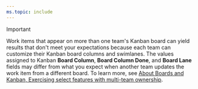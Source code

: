```yaml
---
ms.topic: include
---
```

 
> [!IMPORTANT]   
> Work items that appear on more than one team's Kanban board can yield results that don't meet your expectations because each team can customize their Kanban board columns and swimlanes. The values assigned to Kanban **Board Column**, **Board Column Done**, and **Board Lane** fields may differ from what you expect when another team updates the work item from a different board. To learn more, see [About Boards and Kanban, Exercising select features with multi-team ownership](../plans/configure-hierarchical-teams.md#limits-multi-team).
 